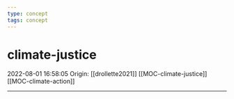 ```yaml
---
type: concept
tags: concept
---
```


# climate-justice

2022-08-01 16:58:05
Origin: [[drollette2021]]
[[MOC-climate-justice]] [[MOC-climate-action]]

---
